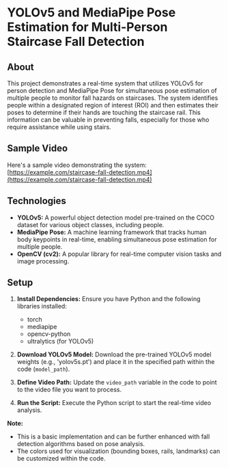 # YOLOv5 and MediaPipe Pose Estimation for Multi-Person Staircase Fall Detection

## About

This project demonstrates a real-time system that utilizes YOLOv5 for person detection and MediaPipe Pose for simultaneous pose estimation of multiple people to monitor fall hazards on staircases. The system identifies people within a designated region of interest (ROI) and then estimates their poses to determine if their hands are touching the staircase rail. This information can be valuable in preventing falls, especially for those who require assistance while using stairs.

## Sample Video

Here's a sample video demonstrating the system: [https://example.com/staircase-fall-detection.mp4](https://example.com/staircase-fall-detection.mp4)

## Technologies

- **YOLOv5:** A powerful object detection model pre-trained on the COCO dataset for various object classes, including people.
- **MediaPipe Pose:** A machine learning framework that tracks human body keypoints in real-time, enabling simultaneous pose estimation for multiple people.
- **OpenCV (cv2):** A popular library for real-time computer vision tasks and image processing.

## Setup

1. **Install Dependencies:** Ensure you have Python and the following libraries installed:
   - torch
   - mediapipe
   - opencv-python
   - ultralytics (for YOLOv5)

2. **Download YOLOv5 Model:** Download the pre-trained YOLOv5 model weights (e.g., 'yolov5s.pt') and place it in the specified path within the code (`model_path`).

3. **Define Video Path:** Update the `video_path` variable in the code to point to the video file you want to process.

4. **Run the Script:** Execute the Python script to start the real-time video analysis.

**Note:**

- This is a basic implementation and can be further enhanced with fall detection algorithms based on pose analysis.
- The colors used for visualization (bounding boxes, rails, landmarks) can be customized within the code.
